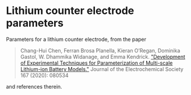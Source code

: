 # Lithium counter electrode parameters

Parameters for a lithium counter electrode, from the paper

> Chang-Hui Chen, Ferran Brosa Planella, Kieran O’Regan, Dominika Gastol, W. Dhammika Widanage, and Emma Kendrick. ["Development of Experimental Techniques for Parameterization of Multi-scale Lithium-ion Battery Models."](https://iopscience.iop.org/article/10.1149/1945-7111/ab9050) Journal of the Electrochemical Society 167 (2020): 080534

and references therein.
